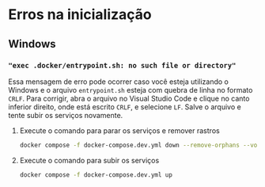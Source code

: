 # Erros na inicialização

## Windows

### `"exec .docker/entrypoint.sh: no such file or directory"`

Essa mensagem de erro pode ocorrer caso você esteja utilizando o Windows e o arquivo `entrypoint.sh` esteja com quebra de linha no formato `CRLF`. Para corrigir, abra o arquivo no Visual Studio Code e clique no canto inferior direito, onde está escrito `CRLF`, e selecione `LF`. Salve o arquivo e tente subir os serviços novamente.

1. Execute o comando para parar os serviços e remover rastros

    ```bash
    docker compose -f docker-compose.dev.yml down --remove-orphans --volumes --rmi local
    ```

2. Execute o comando para subir os serviços

    ```bash
    docker compose -f docker-compose.dev.yml up
    ```
